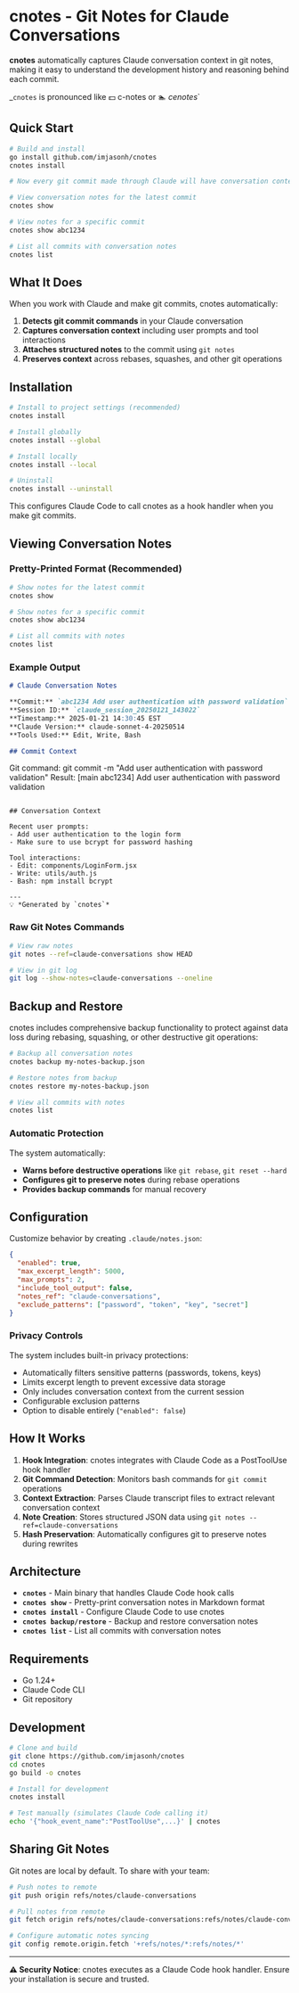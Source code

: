# cnotes - Git Notes for Claude Conversations

**cnotes** automatically captures Claude conversation context in git notes, making it easy to understand the development history and reasoning behind each commit.

_`cnotes` is pronounced like 💵 c-notes or 🏊 _cenotes_`

## Quick Start

```bash
# Build and install
go install github.com/imjasonh/cnotes
cnotes install

# Now every git commit made through Claude will have conversation context attached!

# View conversation notes for the latest commit
cnotes show

# View notes for a specific commit  
cnotes show abc1234

# List all commits with conversation notes
cnotes list
```

## What It Does

When you work with Claude and make git commits, cnotes automatically:

1. **Detects git commit commands** in your Claude conversation
2. **Captures conversation context** including user prompts and tool interactions
3. **Attaches structured notes** to the commit using `git notes`
4. **Preserves context** across rebases, squashes, and other git operations

## Installation

```bash
# Install to project settings (recommended)
cnotes install

# Install globally
cnotes install --global

# Install locally  
cnotes install --local

# Uninstall
cnotes install --uninstall
```

This configures Claude Code to call cnotes as a hook handler when you make git commits.

## Viewing Conversation Notes

### Pretty-Printed Format (Recommended)

```bash
# Show notes for the latest commit
cnotes show

# Show notes for a specific commit
cnotes show abc1234

# List all commits with notes
cnotes list
```

### Example Output

```markdown
# Claude Conversation Notes

**Commit:** `abc1234 Add user authentication with password validation`
**Session ID:** `claude_session_20250121_143022`
**Timestamp:** 2025-01-21 14:30:45 EST
**Claude Version:** claude-sonnet-4-20250514
**Tools Used:** Edit, Write, Bash

## Commit Context

```
Git command: git commit -m "Add user authentication with password validation"
Result: [main abc1234] Add user authentication with password validation
```

## Conversation Context

Recent user prompts:
- Add user authentication to the login form
- Make sure to use bcrypt for password hashing

Tool interactions:
- Edit: components/LoginForm.jsx
- Write: utils/auth.js
- Bash: npm install bcrypt

---
💡 *Generated by `cnotes`*
```

### Raw Git Notes Commands

```bash
# View raw notes
git notes --ref=claude-conversations show HEAD

# View in git log
git log --show-notes=claude-conversations --oneline
```

## Backup and Restore

cnotes includes comprehensive backup functionality to protect against data loss during rebasing, squashing, or other destructive git operations:

```bash
# Backup all conversation notes
cnotes backup my-notes-backup.json

# Restore notes from backup
cnotes restore my-notes-backup.json

# View all commits with notes
cnotes list
```

### Automatic Protection

The system automatically:
- **Warns before destructive operations** like `git rebase`, `git reset --hard`
- **Configures git to preserve notes** during rebase operations
- **Provides backup commands** for manual recovery

## Configuration

Customize behavior by creating `.claude/notes.json`:

```json
{
  "enabled": true,
  "max_excerpt_length": 5000,
  "max_prompts": 2,
  "include_tool_output": false,
  "notes_ref": "claude-conversations",
  "exclude_patterns": ["password", "token", "key", "secret"]
}
```

### Privacy Controls

The system includes built-in privacy protections:
- Automatically filters sensitive patterns (passwords, tokens, keys)
- Limits excerpt length to prevent excessive data storage
- Only includes conversation context from the current session
- Configurable exclusion patterns
- Option to disable entirely (`"enabled": false`)

## How It Works

1. **Hook Integration**: cnotes integrates with Claude Code as a PostToolUse hook handler
2. **Git Command Detection**: Monitors bash commands for `git commit` operations
3. **Context Extraction**: Parses Claude transcript files to extract relevant conversation context
4. **Note Creation**: Stores structured JSON data using `git notes --ref=claude-conversations`
5. **Hash Preservation**: Automatically configures git to preserve notes during rewrites

## Architecture

- **`cnotes`** - Main binary that handles Claude Code hook calls
- **`cnotes show`** - Pretty-print conversation notes in Markdown format  
- **`cnotes install`** - Configure Claude Code to use cnotes
- **`cnotes backup/restore`** - Backup and restore conversation notes
- **`cnotes list`** - List all commits with conversation notes

## Requirements

- Go 1.24+
- Claude Code CLI
- Git repository

## Development

```bash
# Clone and build
git clone https://github.com/imjasonh/cnotes
cd cnotes
go build -o cnotes

# Install for development
cnotes install

# Test manually (simulates Claude Code calling it)
echo '{"hook_event_name":"PostToolUse",...}' | cnotes
```

## Sharing Git Notes

Git notes are local by default. To share with your team:

```bash
# Push notes to remote
git push origin refs/notes/claude-conversations

# Pull notes from remote  
git fetch origin refs/notes/claude-conversations:refs/notes/claude-conversations

# Configure automatic notes syncing
git config remote.origin.fetch '+refs/notes/*:refs/notes/*'
```

---

**⚠️ Security Notice**: cnotes executes as a Claude Code hook handler. Ensure your installation is secure and trusted.
